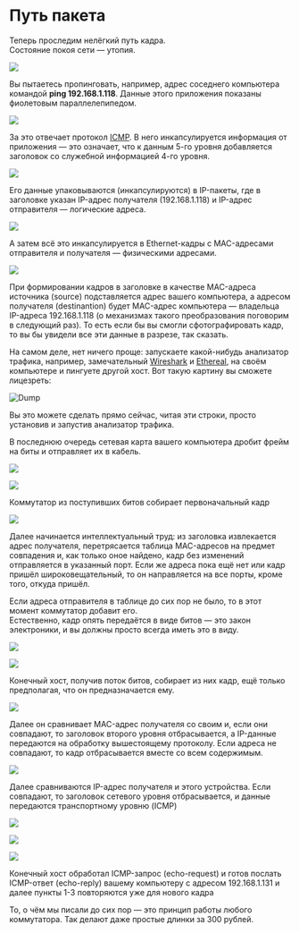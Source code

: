 # Путь пакета

Теперь проследим нелёгкий путь кадра.  
Состояние покоя сети — утопия.

![](https://raw.githubusercontent.com/dan4i4ek/mdsm/master/src/0_7f8b6_80aa920a_XL.jpg)

Вы пытаетесь пропинговать, например, адрес соседнего компьютера командой **ping 192.168.1.118**. Данные этого приложения показаны фиолетовым параллелепипедом.

![](https://raw.githubusercontent.com/dan4i4ek/mdsm/master/src/0_7f8b7_63168611_XL.jpg)

За это отвечает протокол [ICMP](http://ru.wikipedia.org/wiki/ICMP). В него инкапсулируется информация от приложения — это означает, что к данным 5-го уровня добавляется заголовок со служебной информацией 4-го уровня.

![](http://habrastorage.org/getpro/habr/post_images/f7b/dff/454/f7bdff454e14f2a19e2af08974f33bbf.jpg)

Его данные упаковываются \(инкапсулируются\) в IP-пакеты, где в заголовке указан IP-адрес получателя \(192.168.1.118\) и IP-адрес отправителя — логические адреса.

![](https://raw.githubusercontent.com/dan4i4ek/mdsm/master/src/0_7f8b9_dea96f7f_XL.jpg)

А затем всё это инкапсулируется в Ethernet-кадры с MAC-адресами отправителя и получателя — физическими адресами.

![](http://habr.habrastorage.org/post_images/a01/6cc/afd/a016ccafd998fe772fa06d324783047b.jpg)

При формировании кадров в заголовке в качестве MAC-адреса источника \(source\) подставляется адрес вашего компьютера, а адресом получателя \(destinantion\) будет MAC-адрес компьютера — владельца IP-адреса 192.168.1.118 \(о механизмах такого преобразования поговорим в следующий раз\). То есть если бы вы смогли сфотографировать кадр, то вы бы увидели все эти данные в разрезе, так сказать.

На самом деле, нет ничего проще: запускаете какой-нибудь анализатор трафика, например, замечательный [Wireshark](http://www.wireshark.org/) и [Ethereal](http://www.ethereal.com), на своём компьютере и пингуете другой хост. Вот такую картину вы сможете лицезреть:

![Dump](https://raw.githubusercontent.com/dan4i4ek/mdsm/master/src/0_7fef5_db1c92f4_XL.jpg)

Вы это можете сделать прямо сейчас, читая эти строки, просто установив и запустив анализатор трафика.

В последнюю очередь сетевая карта вашего компьютера дробит фрейм на биты и отправляет их в кабель.

![](https://raw.githubusercontent.com/dan4i4ek/mdsm/master/src/0_7f8bd_3196c517_XL.jpg)

![](https://raw.githubusercontent.com/dan4i4ek/mdsm/master/src/0_7f8be_c8f21164_XL.jpg)

Коммутатор из поступивших битов собирает первоначальный кадр

![](https://raw.githubusercontent.com/dan4i4ek/mdsm/master/src/0_7f8bb_96e336_XL.jpg)

Далее начинается интеллектуальный труд: из заголовка извлекается адрес получателя, перетрясается таблица MAC-адресов на предмет совпадения и, как только оное найдено, кадр без изменений отправляется в указанный порт. Если же адреса пока ещё нет или кадр пришёл широковещательный, то он направляется на все порты, кроме того, откуда пришёл.

Если адреса отправителя в таблице до сих пор не было, то в этот момент коммутатор добавит его.  
Естественно, кадр опять передаётся в виде битов — это закон электроники, и вы должны просто всегда иметь это в виду.

![](https://raw.githubusercontent.com/dan4i4ek/mdsm/master/src/0_7f8be_c8f21164_XL.jpg)

![](https://raw.githubusercontent.com/dan4i4ek/mdsm/master/src/0_7f8bf_7b91387c_XL.jpg)

Конечный хост, получив поток битов, собирает из них кадр, ещё только предполагая, что он предназначается ему.

![](https://raw.githubusercontent.com/dan4i4ek/mdsm/master/src/0_7f8bc_6c8d9e6d_XL.jpg)

Далее он сравнивает MAC-адрес получателя со своим и, если они совпадают, то заголовок второго уровня отбрасывается, а IP-данные передаются на обработку вышестоящему протоколу. Если адреса не совпадают, то кадр отбрасывается вместе со всем содержимым.

![](https://raw.githubusercontent.com/dan4i4ek/mdsm/master/src/0_7f8c1_6a604599_XL.jpg)

Далее сравниваются IP-адрес получателя и этого устройства. Если совпадают, то заголовок сетевого уровня отбрасывается, и данные передаются транспортному уровню \(ICMP\)

![](https://raw.githubusercontent.com/dan4i4ek/mdsm/master/src/0_7f8c2_64b9d1f_XL.jpg)

![](https://raw.githubusercontent.com/dan4i4ek/mdsm/master/src/0_7f8c3_643a2181_XL.jpg)

![](https://raw.githubusercontent.com/dan4i4ek/mdsm/master/src/0_7f8c4_ecb92dd2_XL.jpg)

Конечный хост обработал ICMP-запрос \(echo-request\) и готов послать ICMP-ответ \(echo-reply\) вашему компьютеру с адресом 192.168.1.131 и далее пункты 1-3 повторяются уже для нового кадра

То, о чём мы писали до сих пор — это принцип работы любого коммутатора. Так делают даже простые длинки за 300 рублей.

